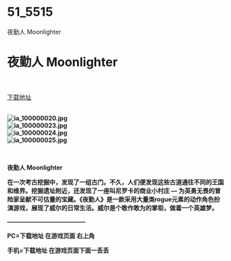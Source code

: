 # 51_5515
夜勤人 Moonlighter
# 夜勤人 Moonlighter
 <br/></br>
[下载地址](https://www.switch520.cc/article/5515 "下载地址")
<br/></br>

<p><strong><img title="ia_100000020.jpg" src="https://www.switch520.cc/muke_img/2021_10_26_1b8ba211b1f7c.jpg" alt="ia_100000020.jpg"></strong><br>
<strong><img title="ia_100000023.jpg" src="https://www.switch520.cc/muke_img/2021_10_26_25ddebc90af4d.jpg" alt="ia_100000023.jpg"></strong><br>
<strong><img title="ia_100000024.jpg" src="https://www.switch520.cc/muke_img/2021_10_26_f9a6209e1e07e.jpg" alt="ia_100000024.jpg"></strong><br>
<strong><img title="ia_100000025.jpg" src="https://www.switch520.cc/muke_img/2021_10_26_440b6027c4f7f.jpg" alt="ia_100000025.jpg"></strong></p>
<p>&nbsp;</p>
<p><strong>夜勤人 Moonlighter</strong></p>
<p><strong>在一次考古挖掘中，发现了一组古门。不久，人们便发现这些古道通往不同的王国和维界。挖掘遗址附近，还发现了一座叫尼罗卡的商业小村庄 — 为英勇无畏的冒险家呈献不可估量的宝藏。《夜勤人》是一款采用大量类rogue元素的动作角色扮演游戏，展现了威尔的日常生活。威尔是个敢作敢为的掌柜，做着一个英雄梦。</strong></p>
<p><strong>—————————————</strong></p>
<p><strong>PC=下载地址 在游戏页面 右上角</strong></p>
<p><strong>手机=下载地址 在游戏页面下面一丢丢</strong></p>
